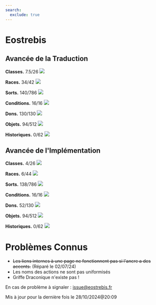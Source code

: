 ```yaml
---
search:
  exclude: true
---
```

# Eostrebis

## Avancée de la Traduction

**Classes.** 7.5/26 ![](https://geps.dev/progress/28)

**Races.** 34/42 ![](https://geps.dev/progress/78)

**Sorts.** 140/786 ![](https://geps.dev/progress/18)

**Conditions.** 16/16 ![](https://geps.dev/progress/100)

**Dons.** 130/130 ![](https://geps.dev/progress/100)

**Objets.** 94/512 ![](https://geps.dev/progress/18)

**Historiques.** 0/62 ![](https://geps.dev/progress/0)

## Avancée de l'Implémentation

**Classes.** 4/26 ![](https://geps.dev/progress/15)

**Races.** 6/44 ![](https://geps.dev/progress/13)

**Sorts.** 138/786 ![](https://geps.dev/progress/17)

**Conditions.** 16/16 ![](https://geps.dev/progress/100)

**Dons.** 52/130 ![](https://geps.dev/progress/40)

**Objets.** 94/512 ![](https://geps.dev/progress/18)

**Historiques.** 0/62 ![](https://geps.dev/progress/0)

# Problèmes Connus
 - ~~Les liens internes à une page ne fonctionnent pas si l'ancre a des accents.~~ (Réparé le 02/07/24)
 - Les noms des actions ne sont pas uniformisés
 - Griffe Draconique n'existe pas !


En cas de problème à signaler : <a href="mailto:issue@eostrebis.fr">issue@eostrebis.fr</a>

Mis à jour pour la dernière fois le 28/10/2024@20:09

